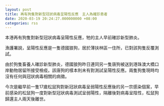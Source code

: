 ```yaml
---
layout: post
title: 再有狗隻對新型冠狀病毒呈陽性反應　主人為確診患者
date: 2020-03-19 20:24:27.000000000 +08:00
categories: rss
---
```


本港再有狗隻對新型冠狀病毒呈陽性反應，牠的主人早前確診新型肺炎。

漁護署說，呈陽性反應是一隻德國狼狗，居於薄扶林區一住所，已對該狗隻反覆測試。

由於狗隻畜養人確診新型肺炎，德國狼狗昨日連同另一隻唐狗被送到港珠澳大橋口岸動物居留所接受檢疫。該唐狗的樣本則未有對測試呈陽性反應。兩隻狗隻現時均沒有任何與冠狀病毒相關的病徵。

今次是繼早前一隻17歲松鼠狗對新冠狀病毒呈弱陽性反應後的另一宗感染個案，早前感染的松鼠狗一度對新型冠狀病毒測試呈弱陽性，隔離後對病毒呈陰性，松鼠狗歸還主人兩天後離世。
